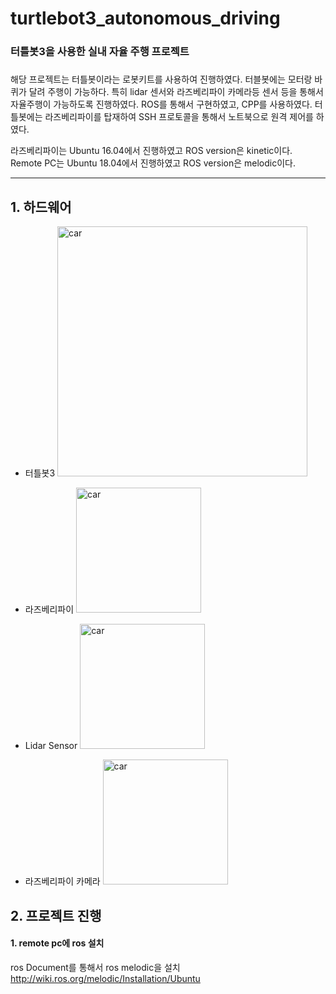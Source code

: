 # turtlebot3_autonomous_driving
### 터틀봇3을 사용한 실내 자율 주행 프로젝트
##### 
해당 프로젝트는 터틀봇이라는 로봇키트를 사용하여 진행하였다. 터블봇에는 모터랑 바퀴가 달려 주행이 가능하다. 특히 lidar 센서와 라즈베리파이 카메라등 센서 등을 통해서 자율주행이 가능하도록 진행하였다.
ROS를 통해서 구현하였고, CPP를 사용하였다.
터틀봇에는 라즈베리파이를 탑재하여 SSH 프로토콜을 통해서 노트북으로 원격 제어를 하였다.

라즈베리파이는 Ubuntu 16.04에서 진행하였고 ROS version은 kinetic이다.   
Remote PC는 Ubuntu 18.04에서 진행하였고 ROS version은 melodic이다.   

***
## 1. 하드웨어
  * 터틀봇3
    <img width="400" alt="car" src="https://user-images.githubusercontent.com/66461571/142986953-cfc70b4b-f6e4-4064-a7bc-2a066824f0b8.PNG">   
    
  * 라즈베리파이
    <img width="200" alt="car" src="https://user-images.githubusercontent.com/66461571/142987144-39c7321a-4d50-462f-950c-89a7f1a2d1e8.jpg">
    
  * Lidar Sensor
    <img width="200" alt="car" src="https://user-images.githubusercontent.com/66461571/142987284-0fec72c2-d2f4-4898-9997-94dc60782004.PNG">
    
  * 라즈베리파이 카메라
    <img width="200" alt="car" src="https://user-images.githubusercontent.com/66461571/142987439-933c34df-a0cc-434b-934c-2167be320d6c.PNG">
    
    
 ## 2. 프로젝트 진행
 #### 1. remote pc에 ros 설치
   ros Document를 통해서 ros melodic을 설치 <http://wiki.ros.org/melodic/Installation/Ubuntu>
